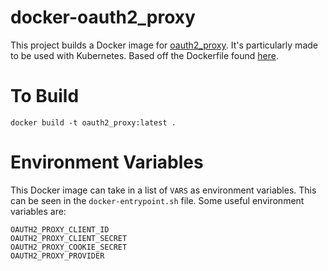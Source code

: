 # docker-oauth2_proxy

This project builds a Docker image for [oauth2_proxy](https://github.com/bitly/oauth2_proxy).  It's particularly made to be used with Kubernetes. Based off the Dockerfile found [here](https://hub.docker.com/r/machinedata/oauth2_proxy/).

# To Build

```
docker build -t oauth2_proxy:latest .
```

# Environment Variables

This Docker image can take in a list of `VARS` as environment variables.  This can be seen in the `docker-entrypoint.sh` file. Some useful environment variables are:

```
OAUTH2_PROXY_CLIENT_ID
OAUTH2_PROXY_CLIENT_SECRET
OAUTH2_PROXY_COOKIE_SECRET
OAUTH2_PROXY_PROVIDER
```



